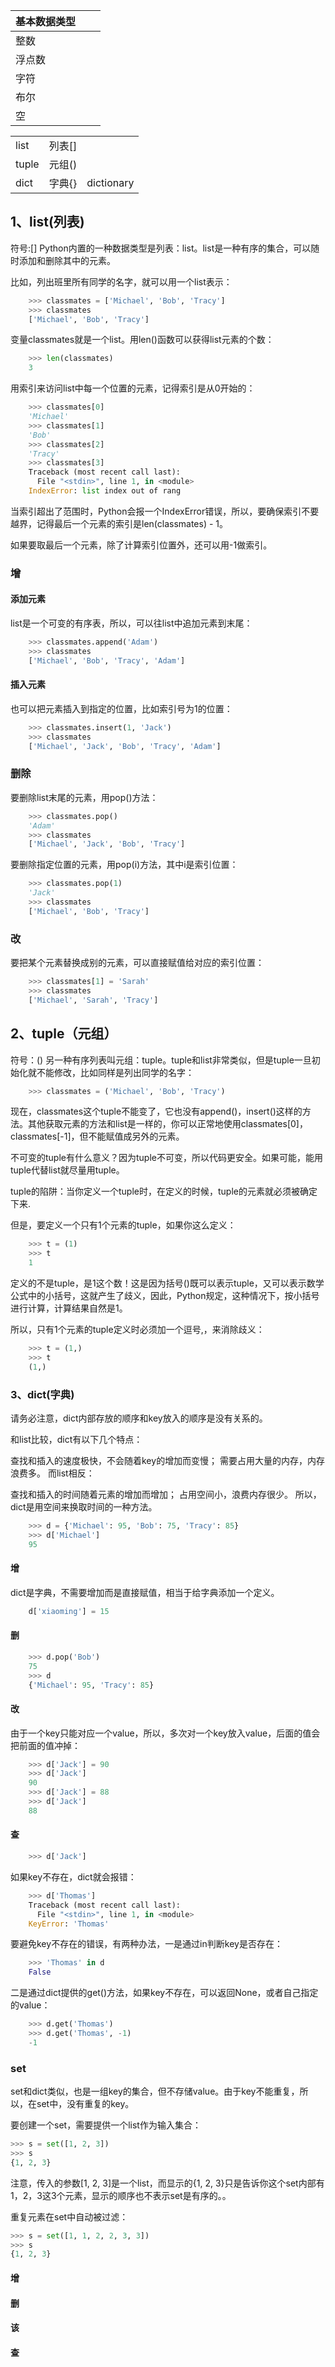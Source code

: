 | 基本数据类型| | | 
|--|--|--|
| 整数 | | |
| 浮点数 | |
| 字符 | |
| 布尔 | |
| 空 | |

| | | | 
|--|--|--|
| list | 列表[] | | 
| tuple| 元组()| | 
| dict| 字典{} | dictionary| 

## 1、list(列表)
符号:[]
Python内置的一种数据类型是列表：list。list是一种有序的集合，可以随时添加和删除其中的元素。

比如，列出班里所有同学的名字，就可以用一个list表示：
```python
    >>> classmates = ['Michael', 'Bob', 'Tracy']
    >>> classmates
    ['Michael', 'Bob', 'Tracy']
```

变量classmates就是一个list。用len()函数可以获得list元素的个数：
```python
    >>> len(classmates)
    3
```
用索引来访问list中每一个位置的元素，记得索引是从0开始的：
```python
    >>> classmates[0]
    'Michael'
    >>> classmates[1]
    'Bob'
    >>> classmates[2]
    'Tracy'
    >>> classmates[3]
    Traceback (most recent call last):
      File "<stdin>", line 1, in <module>
    IndexError: list index out of rang
```
当索引超出了范围时，Python会报一个IndexError错误，所以，要确保索引不要越界，记得最后一个元素的索引是len(classmates) - 1。

如果要取最后一个元素，除了计算索引位置外，还可以用-1做索引。

### 增
#### 添加元素
list是一个可变的有序表，所以，可以往list中追加元素到末尾：
```python
    >>> classmates.append('Adam')
    >>> classmates
    ['Michael', 'Bob', 'Tracy', 'Adam']
```

#### 插入元素
也可以把元素插入到指定的位置，比如索引号为1的位置：
```python
    >>> classmates.insert(1, 'Jack')
    >>> classmates
    ['Michael', 'Jack', 'Bob', 'Tracy', 'Adam']
```

### 删除
要删除list末尾的元素，用pop()方法：
```python
    >>> classmates.pop()
    'Adam'
    >>> classmates
    ['Michael', 'Jack', 'Bob', 'Tracy']

```
要删除指定位置的元素，用pop(i)方法，其中i是索引位置：
```python
    >>> classmates.pop(1)
    'Jack'
    >>> classmates
    ['Michael', 'Bob', 'Tracy']
```
### 改
要把某个元素替换成别的元素，可以直接赋值给对应的索引位置：
```python
    >>> classmates[1] = 'Sarah'
    >>> classmates
    ['Michael', 'Sarah', 'Tracy']
```

## 2、tuple（元组）

符号：()
另一种有序列表叫元组：tuple。tuple和list非常类似，但是tuple一旦初始化就不能修改，比如同样是列出同学的名字：
```python
    >>> classmates = ('Michael', 'Bob', 'Tracy')
```

现在，classmates这个tuple不能变了，它也没有append()，insert()这样的方法。其他获取元素的方法和list是一样的，你可以正常地使用classmates[0]，classmates[-1]，但不能赋值成另外的元素。

不可变的tuple有什么意义？因为tuple不可变，所以代码更安全。如果可能，能用tuple代替list就尽量用tuple。

tuple的陷阱：当你定义一个tuple时，在定义的时候，tuple的元素就必须被确定下来.

但是，要定义一个只有1个元素的tuple，如果你这么定义：
```python
    >>> t = (1)
    >>> t
    1
```
定义的不是tuple，是1这个数！这是因为括号()既可以表示tuple，又可以表示数学公式中的小括号，这就产生了歧义，因此，Python规定，这种情况下，按小括号进行计算，计算结果自然是1。

所以，只有1个元素的tuple定义时必须加一个逗号,，来消除歧义：
```python
    >>> t = (1,)
    >>> t
    (1,)
```

### 3、dict(字典)

请务必注意，dict内部存放的顺序和key放入的顺序是没有关系的。

和list比较，dict有以下几个特点：

查找和插入的速度极快，不会随着key的增加而变慢；
需要占用大量的内存，内存浪费多。
而list相反：

查找和插入的时间随着元素的增加而增加；
占用空间小，浪费内存很少。
所以，dict是用空间来换取时间的一种方法。

```python
    >>> d = {'Michael': 95, 'Bob': 75, 'Tracy': 85}
    >>> d['Michael']
    95
```
#### 增
dict是字典，不需要增加而是直接赋值，相当于给字典添加一个定义。

```python
    d['xiaoming'] = 15
```
#### 删
```python
    >>> d.pop('Bob')
    75
    >>> d
    {'Michael': 95, 'Tracy': 85}
```
#### 改

由于一个key只能对应一个value，所以，多次对一个key放入value，后面的值会把前面的值冲掉：
```python
    >>> d['Jack'] = 90
    >>> d['Jack']
    90
    >>> d['Jack'] = 88
    >>> d['Jack']
    88
```
#### 查
```python
    >>> d['Jack']
```
如果key不存在，dict就会报错：
```python
    >>> d['Thomas']
    Traceback (most recent call last):
      File "<stdin>", line 1, in <module>
    KeyError: 'Thomas'
```
要避免key不存在的错误，有两种办法，一是通过in判断key是否存在：
```python
    >>> 'Thomas' in d
    False
```
二是通过dict提供的get()方法，如果key不存在，可以返回None，或者自己指定的value：
```python
    >>> d.get('Thomas')
    >>> d.get('Thomas', -1)
    -1
```

### set
set和dict类似，也是一组key的集合，但不存储value。由于key不能重复，所以，在set中，没有重复的key。

要创建一个set，需要提供一个list作为输入集合：
```python
>>> s = set([1, 2, 3])
>>> s
{1, 2, 3}
```
注意，传入的参数[1, 2, 3]是一个list，而显示的{1, 2, 3}只是告诉你这个set内部有1，2，3这3个元素，显示的顺序也不表示set是有序的。。

重复元素在set中自动被过滤：
```python
>>> s = set([1, 1, 2, 2, 3, 3])
>>> s
{1, 2, 3}
```

#### 增

#### 删

#### 该


#### 查





















































